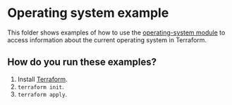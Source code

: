 # Operating system example

This folder shows examples of how to use the [operating-system module](https://github.com/terraform-modules-krish/terraform-aws-utilities/blob/v0.0.3/modules/operating-system) to access information
about the current operating system in Terraform.




## How do you run these examples?

1. Install [Terraform](https://www.terraform.io/).
1. `terraform init`.
1. `terraform apply`.



